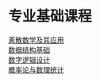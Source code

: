 # 专业基础课程

[离散数学及其应用](./discrete_math.md)<br/>
[数据结构基础](./data_structure.md)<br/>
[数字逻辑设计](./digital_logic_design/index.md)<br/>
[概率论与数理统计](./prob_theo_and_math_stat/index.md)